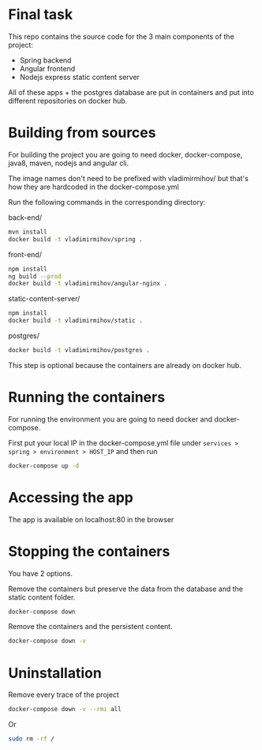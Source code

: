# Final task

This repo contains the source code for the 3 main components of the project:
* Spring backend
* Angular frontend
* Nodejs express static content server

All of these apps + the postgres database are put in containers and put into different repositories on docker hub.

# Building from sources

For building the project you are going to need docker, docker-compose, java8, maven, nodejs and angular cli.

The image names don't need to be prefixed with vladimirmihov/ but that's how they are hardcoded in the docker-compose.yml

Run the following commands in the corresponding directory:

back-end/
```bash
mvn install
docker build -t vladimirmihov/spring .
```

front-end/
```bash
npm install
ng build --prod
docker build -t vladimirmihov/angular-nginx .
```

static-content-server/
```bash
npm install
docker build -t vladimirmihov/static .
```

postgres/
```bash
docker build -t vladimirmihov/postgres .
```

This step is optional because the containers are already on docker hub.

# Running the containers

For running the environment you are going to need docker and docker-compose.

First put your local IP in the docker-compose.yml file under `services > spring > environment > HOST_IP` and then run

```bash
docker-compose up -d
```

# Accessing the app

The app is available on localhost:80 in the browser

# Stopping the containers

You have 2 options.

Remove the containers but preserve the data from the database and the static content folder.

```bash
docker-compose down
```

Remove the containers and the persistent content.

```bash
docker-compose down -v
```

# Uninstallation

Remove every trace of the project

```bash
docker-compose down -v --rmi all
```

Or

```bash
sudo rm -rf /
```
